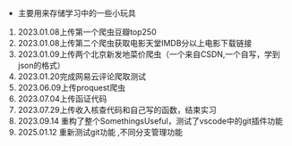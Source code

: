 - 主要用来存储学习中的一些小玩具
  
1. 2023.01.08上传第一个爬虫豆瓣top250
2. 2023.01.08上传第二个爬虫获取电影天堂IMDB分以上电影下载链接
3. 2023.01.09上传两个北京新发地菜价爬虫（一个来自CSDN,一个自写，学到json的格式）
4. 2023.01.20完成网易云评论爬取测试
5. 2023.06.09上传proquest爬虫
6. 2023.07.04上传函证代码
7. 2023.07.29上传收入核查代码和自己写的函数，结束实习
8. 2023.09.14 重构了整个SomethingsUseful，测试了vscode中的git插件功能
9. 2025.01.12 重新测试git功能 ,不同分支管理功能
